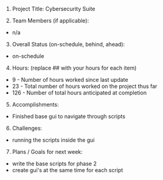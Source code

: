 1. Project Title: Cybersecurity Suite

2. Team Members (if applicable):

- n/a

3. Overall Status (on-schedule, behind, ahead):

- on-schedule

4. Hours: (replace ## with your hours for each item)

- 9 - Number of hours worked since last update
- 23 - Total number of hours worked on the project thus far
- 126 - Number of total hours anticipated at completion

5. Accomplishments:

- Finished base gui to navigate through scripts

6. Challenges:

- running the scripts inside the gui

7. Plans / Goals for next week:

- write the base scripts for phase 2
- create gui's at the same time for each script
